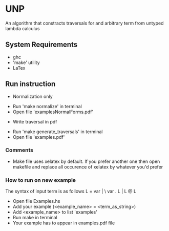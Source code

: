# UNP

An algorithm that constracts traversals for and arbitrary term from untyped lambda calculus

## System Requirements
* ghc
* 'make' utility
* LaTex

## Run instruction
* Normalization only
- Run 'make normalize' in terminal
- Open file 'examplesNormalForms.pdf'
* Write traversal in pdf
- Run 'make generate_traversals' in terminal
- Open file 'examples.pdf'

### Comments
* Make file uses xelatex by default. If you prefer another one then open makefile and replace all occurence of xelatex by whatever you'd prefer

### How to run on new example

The syntax of input term is as follows L = var | \ var . L | L @ L

* Open file Examples.hs
* Add your example (<example_name> = <term_as_string>)
* Add <example_name> to list 'examples'
* Run make in terminal
* Your example has to appear in examples.pdf file